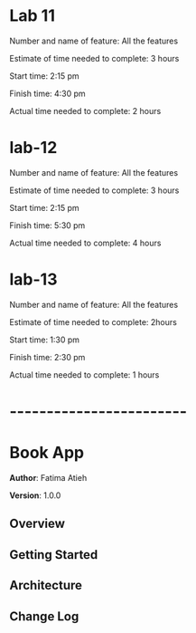 # Lab 11

Number and name of feature: All the features

Estimate of time needed to complete: 3 hours

Start time: 2:15 pm

Finish time: 4:30 pm

Actual time needed to complete: 2 hours

# lab-12

Number and name of feature: All the features

Estimate of time needed to complete: 3 hours

Start time: 2:15 pm

Finish time: 5:30 pm

Actual time needed to complete: 4 hours

# lab-13

Number and name of feature: All the features

Estimate of time needed to complete: 2hours

Start time: 1:30 pm

Finish time: 2:30 pm

Actual time needed to complete: 1 hours


# ------------------------

# Book App

**Author**: Fatima Atieh

**Version**: 1.0.0

## Overview

## Getting Started

## Architecture

## Change Log


